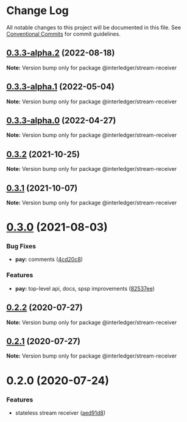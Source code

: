 # Change Log

All notable changes to this project will be documented in this file.
See [Conventional Commits](https://conventionalcommits.org) for commit guidelines.

## [0.3.3-alpha.2](https://github.com/interledgerjs/interledgerjs/compare/@interledger/stream-receiver@0.3.3-alpha.1...@interledger/stream-receiver@0.3.3-alpha.2) (2022-08-18)

**Note:** Version bump only for package @interledger/stream-receiver





## [0.3.3-alpha.1](https://github.com/interledgerjs/interledgerjs/compare/@interledger/stream-receiver@0.3.3-alpha.0...@interledger/stream-receiver@0.3.3-alpha.1) (2022-05-04)

**Note:** Version bump only for package @interledger/stream-receiver





## [0.3.3-alpha.0](https://github.com/interledgerjs/interledgerjs/compare/@interledger/stream-receiver@0.3.2...@interledger/stream-receiver@0.3.3-alpha.0) (2022-04-27)

**Note:** Version bump only for package @interledger/stream-receiver





## [0.3.2](https://github.com/interledgerjs/interledgerjs/compare/@interledger/stream-receiver@0.3.1...@interledger/stream-receiver@0.3.2) (2021-10-25)

**Note:** Version bump only for package @interledger/stream-receiver

## [0.3.1](https://github.com/interledgerjs/interledgerjs/compare/@interledger/stream-receiver@0.3.0...@interledger/stream-receiver@0.3.1) (2021-10-07)

**Note:** Version bump only for package @interledger/stream-receiver

# [0.3.0](https://github.com/interledgerjs/interledgerjs/compare/@interledger/stream-receiver@0.2.2...@interledger/stream-receiver@0.3.0) (2021-08-03)

### Bug Fixes

- **pay:** comments ([4cd20c8](https://github.com/interledgerjs/interledgerjs/commit/4cd20c8b2dd80d0f72042913649bbd3a36a21461))

### Features

- **pay:** top-level api, docs, spsp improvements ([82537ee](https://github.com/interledgerjs/interledgerjs/commit/82537ee1d845d400a3e9a9351ad4d5ddd0c293d9))

## [0.2.2](https://github.com/interledgerjs/interledgerjs/compare/@interledger/stream-receiver@0.2.1...@interledger/stream-receiver@0.2.2) (2020-07-27)

**Note:** Version bump only for package @interledger/stream-receiver

## [0.2.1](https://github.com/interledgerjs/interledgerjs/compare/@interledger/stream-receiver@0.2.0...@interledger/stream-receiver@0.2.1) (2020-07-27)

**Note:** Version bump only for package @interledger/stream-receiver

# 0.2.0 (2020-07-24)

### Features

- stateless stream receiver ([aed91d8](https://github.com/interledgerjs/interledgerjs/commit/aed91d85c06aa73af77a8c3891d388257b74ede8))
